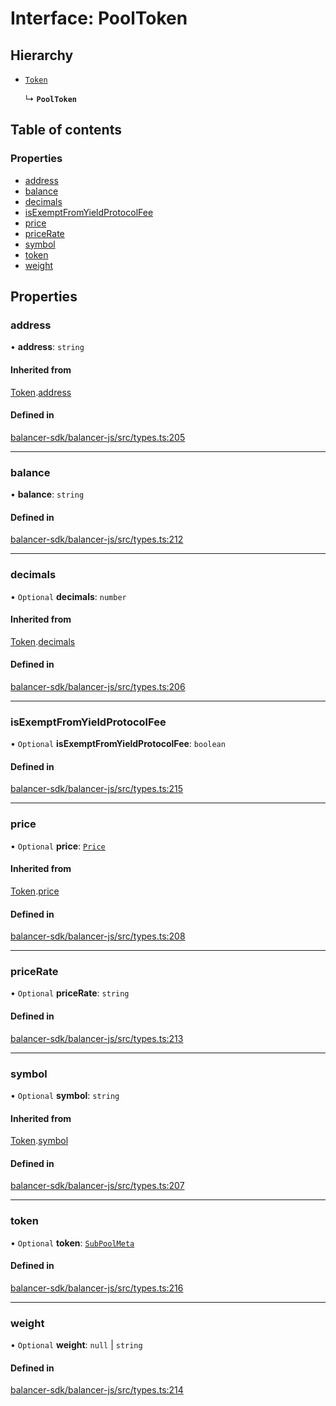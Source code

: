 # Interface: PoolToken

## Hierarchy

- [`Token`](Token.md)

  ↳ **`PoolToken`**

## Table of contents

### Properties

- [address](PoolToken.md#address)
- [balance](PoolToken.md#balance)
- [decimals](PoolToken.md#decimals)
- [isExemptFromYieldProtocolFee](PoolToken.md#isexemptfromyieldprotocolfee)
- [price](PoolToken.md#price)
- [priceRate](PoolToken.md#pricerate)
- [symbol](PoolToken.md#symbol)
- [token](PoolToken.md#token)
- [weight](PoolToken.md#weight)

## Properties

### address

• **address**: `string`

#### Inherited from

[Token](Token.md).[address](Token.md#address)

#### Defined in

[balancer-sdk/balancer-js/src/types.ts:205](https://github.com/balancer-labs/balancer-sdk/blob/c094037b/balancer-js/src/types.ts#L205)

___

### balance

• **balance**: `string`

#### Defined in

[balancer-sdk/balancer-js/src/types.ts:212](https://github.com/balancer-labs/balancer-sdk/blob/c094037b/balancer-js/src/types.ts#L212)

___

### decimals

• `Optional` **decimals**: `number`

#### Inherited from

[Token](Token.md).[decimals](Token.md#decimals)

#### Defined in

[balancer-sdk/balancer-js/src/types.ts:206](https://github.com/balancer-labs/balancer-sdk/blob/c094037b/balancer-js/src/types.ts#L206)

___

### isExemptFromYieldProtocolFee

• `Optional` **isExemptFromYieldProtocolFee**: `boolean`

#### Defined in

[balancer-sdk/balancer-js/src/types.ts:215](https://github.com/balancer-labs/balancer-sdk/blob/c094037b/balancer-js/src/types.ts#L215)

___

### price

• `Optional` **price**: [`Price`](../modules.md#price)

#### Inherited from

[Token](Token.md).[price](Token.md#price)

#### Defined in

[balancer-sdk/balancer-js/src/types.ts:208](https://github.com/balancer-labs/balancer-sdk/blob/c094037b/balancer-js/src/types.ts#L208)

___

### priceRate

• `Optional` **priceRate**: `string`

#### Defined in

[balancer-sdk/balancer-js/src/types.ts:213](https://github.com/balancer-labs/balancer-sdk/blob/c094037b/balancer-js/src/types.ts#L213)

___

### symbol

• `Optional` **symbol**: `string`

#### Inherited from

[Token](Token.md).[symbol](Token.md#symbol)

#### Defined in

[balancer-sdk/balancer-js/src/types.ts:207](https://github.com/balancer-labs/balancer-sdk/blob/c094037b/balancer-js/src/types.ts#L207)

___

### token

• `Optional` **token**: [`SubPoolMeta`](SubPoolMeta.md)

#### Defined in

[balancer-sdk/balancer-js/src/types.ts:216](https://github.com/balancer-labs/balancer-sdk/blob/c094037b/balancer-js/src/types.ts#L216)

___

### weight

• `Optional` **weight**: ``null`` \| `string`

#### Defined in

[balancer-sdk/balancer-js/src/types.ts:214](https://github.com/balancer-labs/balancer-sdk/blob/c094037b/balancer-js/src/types.ts#L214)
